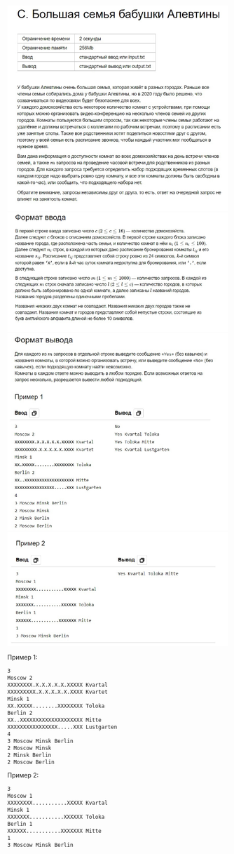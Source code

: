 

![Image alt](https://github.com/AshenRain/YandexContest/raw/main/Task_C/1.jpg)
![Image alt](https://github.com/AshenRain/YandexContest/raw/main/Task_C/2.jpg)
![Image alt](https://github.com/AshenRain/YandexContest/raw/main/Task_C/3.jpg)
![Image alt](https://github.com/AshenRain/YandexContest/raw/main/Task_C/4.jpg)


Пример 1:

```
3
Moscow 2
XXXXXXXX.X.X.X.X.X.XXXXX Kvartal
XXXXXXXXX.X.X.X.X.X.XXXX Kvartet
Minsk 1
XX.XXXXX........XXXXXXXX Toloka
Berlin 2
XX..XXXXXXXXXXXXXXXXXXXX Mitte
XXXXXXXXXXXXXXXX.....XXX Lustgarten
4
3 Moscow Minsk Berlin
2 Moscow Minsk
2 Minsk Berlin
2 Moscow Berlin
```
Пример 2:

```
3
Moscow 1
XXXXXXXX...........XXXXX Kvartal
Minsk 1
XXXXXXX...........XXXXXX Toloka
Berlin 1
XXXXXX...........XXXXXXX Mitte
1
3 Moscow Minsk Berlin
```
